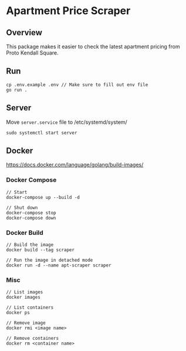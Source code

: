 # Apartment Price Scraper

## Overview

This package makes it easier to check the latest apartment pricing from Proto Kendall Square.

## Run

```
cp .env.example .env // Make sure to fill out env file
go run .
```

## Server
Move `server.service` file to /etc/systemd/system/
```
sudo systemctl start server
```

## Docker

https://docs.docker.com/language/golang/build-images/

### Docker Compose
```
// Start
docker-compose up --build -d

// Shut down
docker-compose stop
docker-compose down
```

### Docker Build
```
// Build the image
docker build --tag scraper

// Run the image in detached mode
docker run -d --name apt-scraper scraper
```

### Misc
```
// List images
docker images

// List containers
docker ps

// Remove image
docker rmi <image name>

// Remove containers
docker rm <container name>
```
